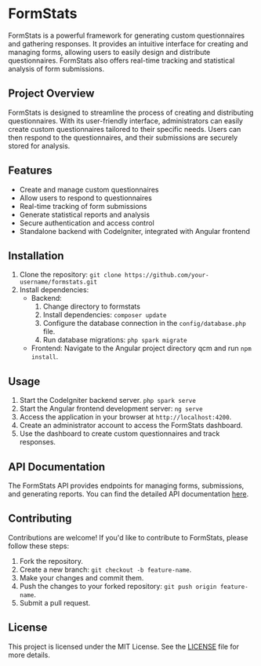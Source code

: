 # FormStats

FormStats is a powerful framework for generating custom questionnaires and gathering responses. It provides an intuitive interface for creating and managing forms, allowing users to easily design and distribute questionnaires. FormStats also offers real-time tracking and statistical analysis of form submissions.

## Project Overview

FormStats is designed to streamline the process of creating and distributing questionnaires. With its user-friendly interface, administrators can easily create custom questionnaires tailored to their specific needs. Users can then respond to the questionnaires, and their submissions are securely stored for analysis.

## Features

- Create and manage custom questionnaires
- Allow users to respond to questionnaires
- Real-time tracking of form submissions
- Generate statistical reports and analysis
- Secure authentication and access control
- Standalone backend with CodeIgniter, integrated with Angular frontend

## Installation

1. Clone the repository: `git clone https://github.com/your-username/formstats.git`
2. Install dependencies:
   - Backend:
     1. Change directory to formstats
     2. Install dependencies: `composer update`
     3. Configure the database connection in the `config/database.php` file.
     4. Run database migrations: `php spark migrate`
   - Frontend: Navigate to the Angular project directory qcm and run `npm install`.

## Usage

1. Start the CodeIgniter backend server. `php spark serve`
2. Start the Angular frontend development server: `ng serve`
3. Access the application in your browser at `http://localhost:4200`.
4. Create an administrator account to access the FormStats dashboard.
5. Use the dashboard to create custom questionnaires and track responses.

## API Documentation

The FormStats API provides endpoints for managing forms, submissions, and generating reports. You can find the detailed API documentation [here](/api/docs).

## Contributing

Contributions are welcome! If you'd like to contribute to FormStats, please follow these steps:

1. Fork the repository.
2. Create a new branch: `git checkout -b feature-name`.
3. Make your changes and commit them.
4. Push the changes to your forked repository: `git push origin feature-name`.
5. Submit a pull request.

## License

This project is licensed under the MIT License. See the [LICENSE](LICENSE) file for more details.
